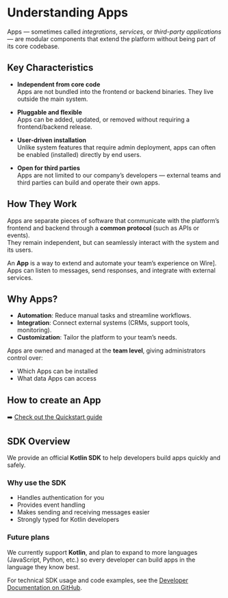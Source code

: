 # Understanding Apps

Apps — sometimes called *integrations*, *services*, or *third-party applications* — are modular components that extend the platform without being part of its core codebase.

## Key Characteristics
- **Independent from core code**  
  Apps are not bundled into the frontend or backend binaries. They live outside the main system.

- **Pluggable and flexible**  
  Apps can be added, updated, or removed without requiring a frontend/backend release.

- **User-driven installation**  
  Unlike system features that require admin deployment, apps can often be enabled (installed) directly by end users.

- **Open for third parties**  
  Apps are not limited to our company’s developers — external teams and third parties can build and operate their own apps.

## How They Work
Apps are separate pieces of software that communicate with the platform’s frontend and backend through a **common protocol** (such as APIs or events).  
They remain independent, but can seamlessly interact with the system and its users.  

An **App** is a way to extend and automate your team’s experience on Wire].
Apps can listen to messages, send responses, and integrate with external services.

## Why Apps?
- **Automation**: Reduce manual tasks and streamline workflows.
- **Integration**: Connect external systems (CRMs, support tools, monitoring).
- **Customization**: Tailor the platform to your team’s needs.

Apps are owned and managed at the **team level**, giving administrators control over:
- Which Apps can be installed
- What data Apps can access

## How to create an App
➡️ [Check out the Quickstart guide](./quickstart.md)

## SDK Overview

We provide an official **Kotlin SDK** to help developers build apps quickly and safely.

### Why use the SDK
- Handles authentication for you
- Provides event handling
- Makes sending and receiving messages easier
- Strongly typed for Kotlin developers

### Future plans
We currently support **Kotlin**, and plan to expand to more languages (JavaScript, Python, etc.) so every developer can build apps in the language they know best.

For technical SDK usage and code examples, see the [Developer Documentation on GitHub](https://github.com/wireapp/wire-apps-jvm-sdk/blob/main/docs/APPLICATION.md).
